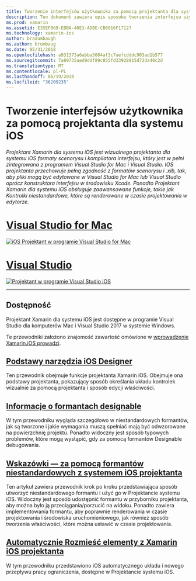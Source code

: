 ```yaml
---
title: Tworzenie interfejsów użytkownika za pomocą projektanta dla systemu iOS
description: Ten dokument zawiera opis sposobu tworzenia interfejsu użytkownika aplikacji z scenorys i .xib plików za pomocą projektanta Xamarin dla systemu iOS. Łączy do dokumentów, omówiono w nim dostępności narzędzia, jego podstawową funkcjonalność, designable formantów, które zapewniają wskazówki dotyczące jego użytkowania.
ms.prod: xamarin
ms.assetid: E35EFB69-EBBA-40E3-ADBE-CB8016F17127
ms.technology: xamarin-ios
author: bradumbaugh
ms.author: brumbaug
ms.date: 05/31/2018
ms.openlocfilehash: a931373a6abba3084af3c7aefcdddc903ad1b577
ms.sourcegitcommit: 7a89735aed9ddf89c855fd33928915d72da40c2d
ms.translationtype: MT
ms.contentlocale: pl-PL
ms.lasthandoff: 06/19/2018
ms.locfileid: "36209235"
---
```

# <a name="building-user-interfaces-with-the-ios-designer"></a>Tworzenie interfejsów użytkownika za pomocą projektanta dla systemu iOS

_Projektant Xamarin dla systemu iOS jest wizualnego projektanta dla systemu iOS formaty scenorysu i kompilatora interfejsu, który jest w pełni zintegrowana z programem Visual Studio for Mac i Visual Studio. IOS projektanta przechowuje pełną zgodność z formatów scenorysu i .xib, tak, aby pliki mogą być edytowane w Visual Studio for Mac lub Visual Studio oprócz konstruktora interfejsu w środowisku Xcode. Ponadto Projektant Xamarin dla systemu iOS obsługuje zaawansowane funkcje, takie jak Kontrolki niestandardowe, które są renderowane w czasie projektowania w edytorze._

# <a name="visual-studio-for-mactabmacos"></a>[Visual Studio for Mac](#tab/macos)

[![iOS Projektant w programie Visual Studio for Mac](images/designer-vsmac-sml.png "projektanta dla systemu iOS")](images/designer-vsmac.png#lightbox)

# <a name="visual-studiotabwindows"></a>[Visual Studio](#tab/windows)

[![Projektant w programie Visual Studio iOS](images/designer-vs.png "projektanta dla systemu iOS")](images/designer-vs.png#lightbox)

-----

## <a name="availability"></a>Dostępność

Projektant Xamarin dla systemu iOS jest dostępne w programie Visual Studio dla komputerów Mac i Visual Studio 2017 w systemie Windows.

Te przewodniki założono znajomość zawartość omówione w [wprowadzenie Xamarin.iOS prowadzi](~/ios/get-started/index.md).

## <a name="ios-designer-basicsintroductionmd"></a>[Podstawy narzędzia iOS Designer](introduction.md)

Ten przewodnik obejmuje funkcje projektanta Xamarin iOS. Obejmuje ona podstawy projektanta, pokazujący sposób określania układu kontrolek wizualnie za pomocą projektanta i sposób edycji właściwości.

## <a name="designable-controls-overviewios-designable-controls-overviewmd"></a>[Informacje o formantach designable](ios-designable-controls-overview.md)

W tym przewodniku wygląda szczegółowo w niestandardowych formantów, jak są tworzone i jakie wymagania muszą spełniać mają być odwzorowane na powierzchnię projektu. Ponadto widoczny jest sposób typowych problemów, które mogą wystąpić, gdy za pomocą formantów Designable debugowania.

## <a name="walkthrough---using-custom-controls-with-ios-designerios-designable-controls-walkthroughmd"></a>[Wskazówki — za pomocą formantów niestandardowych z systemem iOS projektanta](ios-designable-controls-walkthrough.md)

Ten artykuł zawiera przewodnik krok po kroku przedstawiająca sposób utworzyć niestandardowego formantu i użyć go w Projektancie systemu iOS. Widoczny jest sposób udostępnić formantu w przyborniku projektanta, aby można było ją przeciągania/porzucić na widoku. Ponadto zawiera implementowania formantu, aby poprawnie renderowania w czasie projektowania i środowiska uruchomieniowego, jak również sposób tworzenia właściwości, które można ustawić w czasie projektowania.

## <a name="auto-layout-with-the-xamarin-ios-designerdesigner-auto-layoutmd"></a>[Automatycznie Rozmieść elementy z Xamarin iOS projektanta](designer-auto-layout.md)

W tym przewodniku przedstawiono iOS automatycznego układu i nowego przepływu pracy ograniczenia, dostępne w Projektancie systemu iOS.
